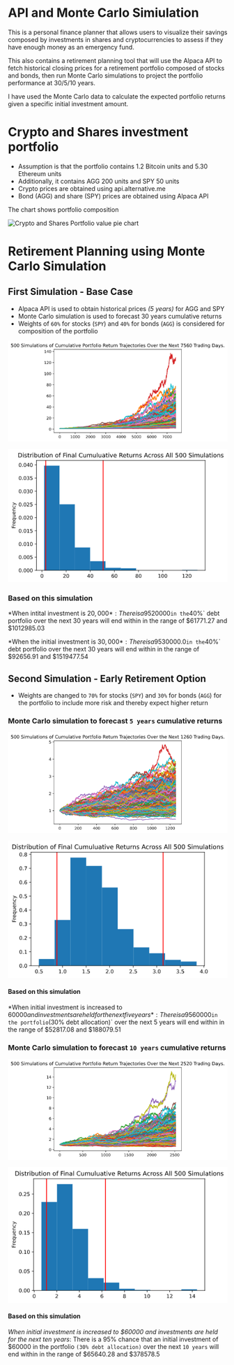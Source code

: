 # API and Monte Carlo Simiulation 


This is a personal finance planner that allows users to visualize their savings composed by investments in shares and cryptocurrencies to assess if they have enough money as an emergency fund.

This also contains a retirement planning tool that will use the Alpaca API to fetch historical closing prices for a retirement portfolio composed of stocks and bonds, then run Monte Carlo simulations to project the portfolio performance at 30/5/10 years. 

I have used the Monte Carlo data to calculate the expected portfolio returns given a specific initial investment amount.

# Crypto and Shares investment portfolio

* Assumption is that the portfolio contains 1.2 Bitcoin units and 5.30 Ethereum units
* Additionally, it contains AGG 200 units and SPY 50 units
* Crypto prices are obtained using api.alternative.me
* Bond (AGG) and share (SPY) prices are obtained using Alpaca API

The chart shows portfolio composition

![Crypto and Shares Portfolio value pie chart](crypto_share_breakup.png)

# Retirement Planning using Monte Carlo Simulation

## First Simulation -  Base Case
* Alpaca API is used to obtain historical prices *(5 years)* for AGG and SPY
* Monte Carlo simulation is used to forecast 30 years cumulative returns
* Weights of `60%` for stocks (`SPY`) and `40%` for bonds (`AGG`) is considered for composition of the portfolio

![Monte Carlo Simulation](Images\plot_1.png)

![Probability Distribution of final cummulative returns](Images\plot_1_dist.png)

### Based on this simulation

*When intital investment is $20,000*:
There is a 95% chance that an initial investment of `$20000` in the `40%` debt portfolio over the next 30 years will end within in the range of $61771.27 and $1012985.03

*When the initial investment is $30,000*:
There is a 95% chance that an initial investment of `$30000.0` in the `40%` debt portfolio over the next 30 years will end within in the range of $92656.91 and $1519477.54

## Second Simulation - Early Retirement Option

* Weights are changed to `70%` for stocks (`SPY`) and `30%` for bonds (`AGG`) for the portfolio to include more risk and thereby expect higher return

### Monte Carlo simulation to forecast `5 years` cumulative returns


![Monte Carlo Simulation](Images\Plot_2.png)

![Probability Distribution of final cummulative returns](Images\plot_2_dist.png)

#### Based on this simulation

*When initial investment is increased to $60000 and investments are held for the next five years*:
There is a 95% chance that an initial investment of `$60000` in the portfolio `(30% debt allocation)` over the next 5 years will end within in the range of $52817.08 and $188079.51

### Monte Carlo simulation to forecast `10 years` cumulative returns


![Monte Carlo Simulation](Images\Plot_3.png)

![Probability Distribution of final cummulative returns](Images\plot_3_dist.png)

#### Based on this simulation

*When initial investment is increased to $60000 and investments are held for the next ten years*:
There is a 95% chance that an initial investment of $60000 in the portfolio `(30% debt allocation)` over the next `10 years` will end within in the range of $65640.28 and $378578.5
